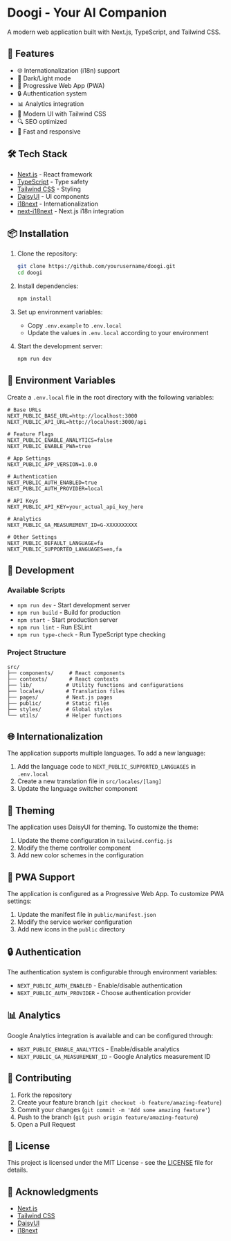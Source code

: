 # Doogi - Your AI Companion

A modern web application built with Next.js, TypeScript, and Tailwind CSS.

## 🚀 Features

- 🌐 Internationalization (i18n) support
- 🌙 Dark/Light mode
- 📱 Progressive Web App (PWA)
- 🔒 Authentication system
- 📊 Analytics integration
- 🎨 Modern UI with Tailwind CSS
- 🔍 SEO optimized
- 🚀 Fast and responsive

## 🛠️ Tech Stack

- [Next.js](https://nextjs.org/) - React framework
- [TypeScript](https://www.typescriptlang.org/) - Type safety
- [Tailwind CSS](https://tailwindcss.com/) - Styling
- [DaisyUI](https://daisyui.com/) - UI components
- [i18next](https://www.i18next.com/) - Internationalization
- [next-i18next](https://github.com/i18next/next-i18next) - Next.js i18n integration

## 📦 Installation

1. Clone the repository:

   ```bash
   git clone https://github.com/yourusername/doogi.git
   cd doogi
   ```

2. Install dependencies:

   ```bash
   npm install
   ```

3. Set up environment variables:

   - Copy `.env.example` to `.env.local`
   - Update the values in `.env.local` according to your environment

4. Start the development server:
   ```bash
   npm run dev
   ```

## 🔧 Environment Variables

Create a `.env.local` file in the root directory with the following variables:

```env
# Base URLs
NEXT_PUBLIC_BASE_URL=http://localhost:3000
NEXT_PUBLIC_API_URL=http://localhost:3000/api

# Feature Flags
NEXT_PUBLIC_ENABLE_ANALYTICS=false
NEXT_PUBLIC_ENABLE_PWA=true

# App Settings
NEXT_PUBLIC_APP_VERSION=1.0.0

# Authentication
NEXT_PUBLIC_AUTH_ENABLED=true
NEXT_PUBLIC_AUTH_PROVIDER=local

# API Keys
NEXT_PUBLIC_API_KEY=your_actual_api_key_here

# Analytics
NEXT_PUBLIC_GA_MEASUREMENT_ID=G-XXXXXXXXXX

# Other Settings
NEXT_PUBLIC_DEFAULT_LANGUAGE=fa
NEXT_PUBLIC_SUPPORTED_LANGUAGES=en,fa
```

## 🚀 Development

### Available Scripts

- `npm run dev` - Start development server
- `npm run build` - Build for production
- `npm start` - Start production server
- `npm run lint` - Run ESLint
- `npm run type-check` - Run TypeScript type checking

### Project Structure

```
src/
├── components/     # React components
├── contexts/       # React contexts
├── lib/           # Utility functions and configurations
├── locales/       # Translation files
├── pages/         # Next.js pages
├── public/        # Static files
├── styles/        # Global styles
└── utils/         # Helper functions
```

## 🌐 Internationalization

The application supports multiple languages. To add a new language:

1. Add the language code to `NEXT_PUBLIC_SUPPORTED_LANGUAGES` in `.env.local`
2. Create a new translation file in `src/locales/[lang]`
3. Update the language switcher component

## 🎨 Theming

The application uses DaisyUI for theming. To customize the theme:

1. Update the theme configuration in `tailwind.config.js`
2. Modify the theme controller component
3. Add new color schemes in the configuration

## 📱 PWA Support

The application is configured as a Progressive Web App. To customize PWA settings:

1. Update the manifest file in `public/manifest.json`
2. Modify the service worker configuration
3. Add new icons in the `public` directory

## 🔒 Authentication

The authentication system is configurable through environment variables:

- `NEXT_PUBLIC_AUTH_ENABLED` - Enable/disable authentication
- `NEXT_PUBLIC_AUTH_PROVIDER` - Choose authentication provider

## 📊 Analytics

Google Analytics integration is available and can be configured through:

- `NEXT_PUBLIC_ENABLE_ANALYTICS` - Enable/disable analytics
- `NEXT_PUBLIC_GA_MEASUREMENT_ID` - Google Analytics measurement ID

## 🤝 Contributing

1. Fork the repository
2. Create your feature branch (`git checkout -b feature/amazing-feature`)
3. Commit your changes (`git commit -m 'Add some amazing feature'`)
4. Push to the branch (`git push origin feature/amazing-feature`)
5. Open a Pull Request

## 📝 License

This project is licensed under the MIT License - see the [LICENSE](LICENSE) file for details.

## 🙏 Acknowledgments

- [Next.js](https://nextjs.org/)
- [Tailwind CSS](https://tailwindcss.com/)
- [DaisyUI](https://daisyui.com/)
- [i18next](https://www.i18next.com/)
